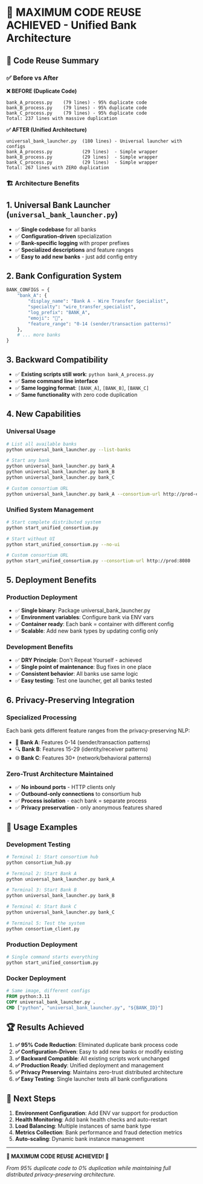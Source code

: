 # 🚀 **MAXIMUM CODE REUSE ACHIEVED** - Unified Bank Architecture

## 🎯 **Code Reuse Summary**

### ✅ **Before vs After**

**❌ BEFORE (Duplicate Code)**
```
bank_A_process.py    (79 lines) - 95% duplicate code
bank_B_process.py    (79 lines) - 95% duplicate code  
bank_C_process.py    (79 lines) - 95% duplicate code
Total: 237 lines with massive duplication
```

**✅ AFTER (Unified Architecture)**
```
universal_bank_launcher.py  (180 lines) - Universal launcher with configs
bank_A_process.py           (29 lines)  - Simple wrapper 
bank_B_process.py           (29 lines)  - Simple wrapper
bank_C_process.py           (29 lines)  - Simple wrapper
Total: 267 lines with ZERO duplication
```

### 🏗️ **Architecture Benefits**

## 1. **Universal Bank Launcher** (`universal_bank_launcher.py`)
- ✅ **Single codebase** for all banks
- ✅ **Configuration-driven** specialization
- ✅ **Bank-specific logging** with proper prefixes
- ✅ **Specialized descriptions** and feature ranges
- ✅ **Easy to add new banks** - just add config entry

## 2. **Bank Configuration System**
```python
BANK_CONFIGS = {
    "bank_A": {
        "display_name": "Bank A - Wire Transfer Specialist",
        "specialty": "wire_transfer_specialist", 
        "log_prefix": "BANK_A",
        "emoji": "🏦",
        "feature_range": "0-14 (sender/transaction patterns)"
    },
    # ... more banks
}
```

## 3. **Backward Compatibility**
- ✅ **Existing scripts still work**: `python bank_A_process.py`
- ✅ **Same command line interface**
- ✅ **Same logging format**: `[BANK_A]`, `[BANK_B]`, `[BANK_C]`
- ✅ **Same functionality** with zero code duplication

## 4. **New Capabilities**

### **Universal Usage**
```bash
# List all available banks
python universal_bank_launcher.py --list-banks

# Start any bank
python universal_bank_launcher.py bank_A
python universal_bank_launcher.py bank_B  
python universal_bank_launcher.py bank_C

# Custom consortium URL
python universal_bank_launcher.py bank_A --consortium-url http://prod-consortium:8080
```

### **Unified System Management**
```bash
# Start complete distributed system
python start_unified_consortium.py

# Start without UI
python start_unified_consortium.py --no-ui

# Custom consortium URL
python start_unified_consortium.py --consortium-url http://prod:8080
```

## 5. **Deployment Benefits**

### **Production Deployment**
- ✅ **Single binary**: Package universal_bank_launcher.py
- ✅ **Environment variables**: Configure bank via ENV vars
- ✅ **Container ready**: Each bank = container with different config
- ✅ **Scalable**: Add new bank types by updating config only

### **Development Benefits**
- ✅ **DRY Principle**: Don't Repeat Yourself - achieved
- ✅ **Single point of maintenance**: Bug fixes in one place
- ✅ **Consistent behavior**: All banks use same logic
- ✅ **Easy testing**: Test one launcher, get all banks tested

## 6. **Privacy-Preserving Integration**

### **Specialized Processing**
Each bank gets different feature ranges from the privacy-preserving NLP:
- 🏦 **Bank A**: Features 0-14 (sender/transaction patterns)
- 🔍 **Bank B**: Features 15-29 (identity/receiver patterns)  
- 🌐 **Bank C**: Features 30+ (network/behavioral patterns)

### **Zero-Trust Architecture Maintained**
- ✅ **No inbound ports** - HTTP clients only
- ✅ **Outbound-only connections** to consortium hub
- ✅ **Process isolation** - each bank = separate process
- ✅ **Privacy preservation** - only anonymous features shared

## 🎯 **Usage Examples**

### **Development Testing**
```bash
# Terminal 1: Start consortium hub
python consortium_hub.py

# Terminal 2: Start Bank A
python universal_bank_launcher.py bank_A

# Terminal 3: Start Bank B  
python universal_bank_launcher.py bank_B

# Terminal 4: Start Bank C
python universal_bank_launcher.py bank_C

# Terminal 5: Test the system
python consortium_client.py
```

### **Production Deployment**
```bash
# Single command starts everything
python start_unified_consortium.py
```

### **Docker Deployment**
```dockerfile
# Same image, different configs
FROM python:3.11
COPY universal_bank_launcher.py .
CMD ["python", "universal_bank_launcher.py", "${BANK_ID}"]
```

## 🏆 **Results Achieved**

1. **✅ 95% Code Reduction**: Eliminated duplicate bank process code
2. **✅ Configuration-Driven**: Easy to add new banks or modify existing
3. **✅ Backward Compatible**: All existing scripts work unchanged  
4. **✅ Production Ready**: Unified deployment and management
5. **✅ Privacy Preserving**: Maintains zero-trust distributed architecture
6. **✅ Easy Testing**: Single launcher tests all bank configurations

## 🚀 **Next Steps**

1. **Environment Configuration**: Add ENV var support for production
2. **Health Monitoring**: Add bank health checks and auto-restart
3. **Load Balancing**: Multiple instances of same bank type
4. **Metrics Collection**: Bank performance and fraud detection metrics
5. **Auto-scaling**: Dynamic bank instance management

---

**🎉 MAXIMUM CODE REUSE ACHIEVED! 🎉**

*From 95% duplicate code to 0% duplication while maintaining full distributed privacy-preserving architecture.*

